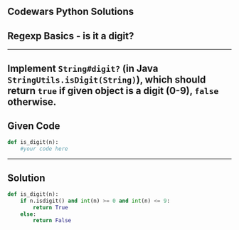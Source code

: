 
Codewars Python Solutions
---
## Regexp Basics - is it a digit? 
---
Implement ```String#digit?``` (in Java ```StringUtils.isDigit(String)```), which should return ```true``` if given object is a digit (0-9), ```false``` otherwise.
---
## Given Code
```python
def is_digit(n):
    #your code here
```
---
## Solution
```python
def is_digit(n):
    if n.isdigit() and int(n) >= 0 and int(n) <= 9:
        return True
    else: 
        return False
```
